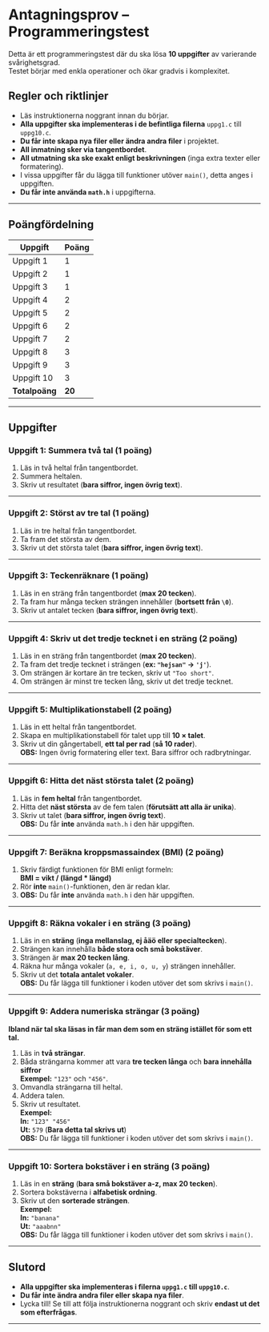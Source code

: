 # Antagningsprov – Programmeringstest

Detta är ett programmeringstest där du ska lösa **10 uppgifter** av varierande svårighetsgrad.  
Testet börjar med enkla operationer och ökar gradvis i komplexitet.  

## **Regler och riktlinjer**
- Läs instruktionerna noggrant innan du börjar.
- **Alla uppgifter ska implementeras i de befintliga filerna** `uppg1.c` till `uppg10.c`.
- **Du får inte skapa nya filer eller ändra andra filer** i projektet.
- **All inmatning sker via tangentbordet**.
- **All utmatning ska ske exakt enligt beskrivningen** (inga extra texter eller formatering).
- I vissa uppgifter får du lägga till funktioner utöver `main()`, detta anges i uppgiften.
- **Du får inte använda `math.h`** i uppgifterna.

---

## **Poängfördelning**
| Uppgift | Poäng |
|---------|-------|
| Uppgift 1 | 1 |
| Uppgift 2 | 1 |
| Uppgift 3 | 1 |
| Uppgift 4 | 2 |
| Uppgift 5 | 2 |
| Uppgift 6 | 2 |
| Uppgift 7 | 2 |
| Uppgift 8 | 3 |
| Uppgift 9 | 3 |
| Uppgift 10 | 3 |
| **Totalpoäng** | **20** |

---

## **Uppgifter**

### **Uppgift 1: Summera två tal** (1 poäng)
1. Läs in två heltal från tangentbordet.
2. Summera heltalen.
3. Skriv ut resultatet (**bara siffror, ingen övrig text**).

---

### **Uppgift 2: Störst av tre tal** (1 poäng)
1. Läs in tre heltal från tangentbordet.
2. Ta fram det största av dem.
3. Skriv ut det största talet (**bara siffror, ingen övrig text**).

---

### **Uppgift 3: Teckenräknare** (1 poäng)
1. Läs in en sträng från tangentbordet (**max 20 tecken**).
2. Ta fram hur många tecken strängen innehåller (**bortsett från `\0`**).
3. Skriv ut antalet tecken (**bara siffror, ingen övrig text**).

---

### **Uppgift 4: Skriv ut det tredje tecknet i en sträng** (2 poäng)
1. Läs in en sträng från tangentbordet (**max 20 tecken**).
2. Ta fram det tredje tecknet i strängen (**ex: `"hejsan"` → `'j'`**).
3. Om strängen är kortare än tre tecken, skriv ut `"Too short"`.
4. Om strängen är minst tre tecken lång, skriv ut det tredje tecknet.

---

### **Uppgift 5: Multiplikationstabell** (2 poäng)
1. Läs in ett heltal från tangentbordet.
2. Skapa en multiplikationstabell för talet upp till **10 × talet**.
3. Skriv ut din gångertabell, **ett tal per rad** (**så 10 rader**).  
   **OBS:** Ingen övrig formatering eller text. Bara siffror och radbrytningar.

---

### **Uppgift 6: Hitta det näst största talet** (2 poäng)
1. Läs in **fem heltal** från tangentbordet.
2. Hitta det **näst största** av de fem talen (**förutsätt att alla är unika**).
3. Skriv ut talet (**bara siffror, ingen övrig text**).  
   **OBS:** Du får **inte** använda `math.h` i den här uppgiften.

---

### **Uppgift 7: Beräkna kroppsmassaindex (BMI)** (2 poäng)
1. Skriv färdigt funktionen för BMI enligt formeln:  
   **BMI = vikt / (längd * längd)**
2. Rör **inte** `main()`-funktionen, den är redan klar.
3. **OBS:** Du får **inte** använda `math.h` i den här uppgiften.

---

### **Uppgift 8: Räkna vokaler i en sträng** (3 poäng)
1. Läs in en **sträng** (**inga mellanslag, ej åäö eller specialtecken**).
2. Strängen kan innehålla **både stora och små bokstäver**.
3. Strängen är **max 20 tecken lång**.
4. Räkna hur många vokaler (`a, e, i, o, u, y`) strängen innehåller.
5. Skriv ut det **totala antalet vokaler**.  
   **OBS:** Du får lägga till funktioner i koden utöver det som skrivs i `main()`.

---

### **Uppgift 9: Addera numeriska strängar** (3 poäng)
**Ibland när tal ska läsas in får man dem som en sträng istället för som ett tal.**  
1. Läs in **två strängar**.
2. Båda strängarna kommer att vara **tre tecken långa** och **bara innehålla siffror**  
   **Exempel:** `"123"` och `"456"`.
3. Omvandla strängarna till heltal.
4. Addera talen.
5. Skriv ut resultatet.  
   **Exempel:**  
   **In:** `"123" "456"`  
   **Ut:** `579` (**Bara detta tal skrivs ut**)  
   **OBS:** Du får lägga till funktioner i koden utöver det som skrivs i `main()`.

---

### **Uppgift 10: Sortera bokstäver i en sträng** (3 poäng)
1. Läs in en **sträng** (**bara små bokstäver a-z, max 20 tecken**).
2. Sortera bokstäverna i **alfabetisk ordning**.
3. Skriv ut den **sorterade strängen**.  
   **Exempel:**  
   **In:** `"banana"`  
   **Ut:** `"aaabnn"`  
   **OBS:** Du får lägga till funktioner i koden utöver det som skrivs i `main()`.

---

## **Slutord**
- **Alla uppgifter ska implementeras i filerna `uppg1.c` till `uppg10.c`**.
- **Du får inte ändra andra filer eller skapa nya filer**.
- Lycka till! Se till att följa instruktionerna noggrant och skriv **endast ut det som efterfrågas**.

---
